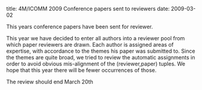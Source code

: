 title: 4M/ICOMM 2009 Conference papers sent to reviewers
date: 2009-03-02 

This years conference papers have been sent for reviewer.

This year we have decided to enter all authors into a reviewer pool from which paper reviewers are drawn. Each author is assigned areas of expertise, with accordance to the themes his paper was submitted to. Since the themes are quite broad, we tried to review the automatic assignments in order to avoid obvious mis-alignment of the (reviewer,paper) tuples. We hope that this year there will be fewer occurrences of those.

The review should end March 20th